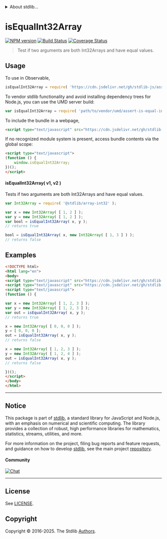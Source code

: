 <!--

@license Apache-2.0

Copyright (c) 2025 The Stdlib Authors.

Licensed under the Apache License, Version 2.0 (the "License");
you may not use this file except in compliance with the License.
You may obtain a copy of the License at

   http://www.apache.org/licenses/LICENSE-2.0

Unless required by applicable law or agreed to in writing, software
distributed under the License is distributed on an "AS IS" BASIS,
WITHOUT WARRANTIES OR CONDITIONS OF ANY KIND, either express or implied.
See the License for the specific language governing permissions and
limitations under the License.

-->


<details>
  <summary>
    About stdlib...
  </summary>
  <p>We believe in a future in which the web is a preferred environment for numerical computation. To help realize this future, we've built stdlib. stdlib is a standard library, with an emphasis on numerical and scientific computation, written in JavaScript (and C) for execution in browsers and in Node.js.</p>
  <p>The library is fully decomposable, being architected in such a way that you can swap out and mix and match APIs and functionality to cater to your exact preferences and use cases.</p>
  <p>When you use stdlib, you can be absolutely certain that you are using the most thorough, rigorous, well-written, studied, documented, tested, measured, and high-quality code out there.</p>
  <p>To join us in bringing numerical computing to the web, get started by checking us out on <a href="https://github.com/stdlib-js/stdlib">GitHub</a>, and please consider <a href="https://opencollective.com/stdlib">financially supporting stdlib</a>. We greatly appreciate your continued support!</p>
</details>

# isEqualInt32Array

[![NPM version][npm-image]][npm-url] [![Build Status][test-image]][test-url] [![Coverage Status][coverage-image]][coverage-url] <!-- [![dependencies][dependencies-image]][dependencies-url] -->

> Test if two arguments are both Int32Arrays and have equal values.



<section class="usage">

## Usage

To use in Observable,

```javascript
isEqualInt32Array = require( 'https://cdn.jsdelivr.net/gh/stdlib-js/assert-is-equal-int32array@umd/browser.js' )
```

To vendor stdlib functionality and avoid installing dependency trees for Node.js, you can use the UMD server build:

```javascript
var isEqualInt32Array = require( 'path/to/vendor/umd/assert-is-equal-int32array/index.js' )
```

To include the bundle in a webpage,

```html
<script type="text/javascript" src="https://cdn.jsdelivr.net/gh/stdlib-js/assert-is-equal-int32array@umd/browser.js"></script>
```

If no recognized module system is present, access bundle contents via the global scope:

```html
<script type="text/javascript">
(function () {
    window.isEqualInt32Array;
})();
</script>
```

#### isEqualInt32Array( v1, v2 )

Tests if two arguments are both Int32Arrays and have equal values.

```javascript
var Int32Array = require( '@stdlib/array-int32' );

var x = new Int32Array( [ 1, 2 ] );
var y = new Int32Array( [ 1, 2 ] );
var bool = isEqualInt32Array( x, y );
// returns true

bool = isEqualInt32Array( x, new Int32Array( [ 1, 3 ] ) );
// returns false
```

</section>

<!-- /.usage -->

<section class="notes">

</section>

<!-- /.notes -->

<section class="examples">

## Examples

<!-- eslint no-undef: "error" -->

```html
<!DOCTYPE html>
<html lang="en">
<body>
<script type="text/javascript" src="https://cdn.jsdelivr.net/gh/stdlib-js/array-int32@umd/browser.js"></script>
<script type="text/javascript" src="https://cdn.jsdelivr.net/gh/stdlib-js/assert-is-equal-int32array@umd/browser.js"></script>
<script type="text/javascript">
(function () {

var x = new Int32Array( [ 1, 2, 3 ] );
var y = new Int32Array( [ 1, 2, 3 ] );
var out = isEqualInt32Array( x, y );
// returns true

x = new Int32Array( [ 0, 0, 0 ] );
y = [ 0, 0, 0 ];
out = isEqualInt32Array( x, y );
// returns false

x = new Int32Array( [ 1, 2, 3 ] );
y = new Int32Array( [ 1, 2, 4 ] );
out = isEqualInt32Array( x, y );
// returns false

})();
</script>
</body>
</html>
```

</section>

<!-- /.examples -->

<!-- Section for related `stdlib` packages. Do not manually edit this section, as it is automatically populated. -->

<section class="related">

</section>

<!-- /.related -->

<!-- Section for all links. Make sure to keep an empty line after the `section` element and another before the `/section` close. -->


<section class="main-repo" >

* * *

## Notice

This package is part of [stdlib][stdlib], a standard library for JavaScript and Node.js, with an emphasis on numerical and scientific computing. The library provides a collection of robust, high performance libraries for mathematics, statistics, streams, utilities, and more.

For more information on the project, filing bug reports and feature requests, and guidance on how to develop [stdlib][stdlib], see the main project [repository][stdlib].

#### Community

[![Chat][chat-image]][chat-url]

---

## License

See [LICENSE][stdlib-license].


## Copyright

Copyright &copy; 2016-2025. The Stdlib [Authors][stdlib-authors].

</section>

<!-- /.stdlib -->

<!-- Section for all links. Make sure to keep an empty line after the `section` element and another before the `/section` close. -->

<section class="links">

[npm-image]: http://img.shields.io/npm/v/@stdlib/assert-is-equal-int32array.svg
[npm-url]: https://npmjs.org/package/@stdlib/assert-is-equal-int32array

[test-image]: https://github.com/stdlib-js/assert-is-equal-int32array/actions/workflows/test.yml/badge.svg?branch=main
[test-url]: https://github.com/stdlib-js/assert-is-equal-int32array/actions/workflows/test.yml?query=branch:main

[coverage-image]: https://img.shields.io/codecov/c/github/stdlib-js/assert-is-equal-int32array/main.svg
[coverage-url]: https://codecov.io/github/stdlib-js/assert-is-equal-int32array?branch=main

<!--

[dependencies-image]: https://img.shields.io/david/stdlib-js/assert-is-equal-int32array.svg
[dependencies-url]: https://david-dm.org/stdlib-js/assert-is-equal-int32array/main

-->

[chat-image]: https://img.shields.io/gitter/room/stdlib-js/stdlib.svg
[chat-url]: https://app.gitter.im/#/room/#stdlib-js_stdlib:gitter.im

[stdlib]: https://github.com/stdlib-js/stdlib

[stdlib-authors]: https://github.com/stdlib-js/stdlib/graphs/contributors

[umd]: https://github.com/umdjs/umd
[es-module]: https://developer.mozilla.org/en-US/docs/Web/JavaScript/Guide/Modules

[deno-url]: https://github.com/stdlib-js/assert-is-equal-int32array/tree/deno
[deno-readme]: https://github.com/stdlib-js/assert-is-equal-int32array/blob/deno/README.md
[umd-url]: https://github.com/stdlib-js/assert-is-equal-int32array/tree/umd
[umd-readme]: https://github.com/stdlib-js/assert-is-equal-int32array/blob/umd/README.md
[esm-url]: https://github.com/stdlib-js/assert-is-equal-int32array/tree/esm
[esm-readme]: https://github.com/stdlib-js/assert-is-equal-int32array/blob/esm/README.md
[branches-url]: https://github.com/stdlib-js/assert-is-equal-int32array/blob/main/branches.md

[stdlib-license]: https://raw.githubusercontent.com/stdlib-js/assert-is-equal-int32array/main/LICENSE

</section>

<!-- /.links -->
